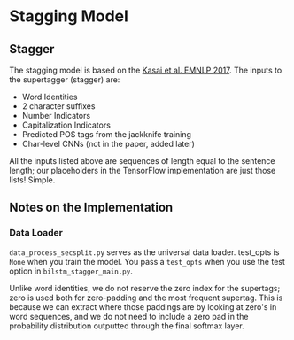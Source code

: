 # Stagging Model

## Stagger
The stagging model is based on the [Kasai et al. EMNLP 2017](http://www.aclweb.org/anthology/D17-1180).
The inputs to the supertagger (stagger) are:

* Word Identities
* 2 character suffixes
* Number Indicators
* Capitalization Indicators
* Predicted POS tags from the jackknife training
* Char-level CNNs (not in the paper, added later)

All the inputs listed above are sequences of length equal to the sentence length; our placeholders in the TensorFlow implementation are just those lists! Simple.

## Notes on the Implementation

### Data Loader
``data_process_secsplit.py`` serves as the universal data loader.
test_opts is ``None`` when you train the model. You pass a ``test_opts`` when you use the test option in ``bilstm_stagger_main.py``.

Unlike word identities, we do not reserve the zero index for the supertags; zero is used both for zero-padding and the most frequent supertag. This is because we can extract where those paddings are by looking at zero's in word sequences, and we do not need to include a zero pad in the probability distribution outputted through the final softmax layer.

